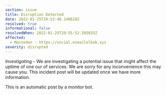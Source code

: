 ```yaml
---
section: issue
title: Disruption Detected
date: 2022-01-25T20:53:40.140628Z
resolved: true
informational: false
resolvedWhen: 2022-01-25T20:55:52.585835Z
affected:
  - Mastodon - https://social.esmailelbob.xyz
severity: disrupted
---
```

*Investigating* - We are investigating a potential issue that might affect the uptime of one our of services. We are sorry for any inconvenience this may cause you. This incident post will be updated once we have more information.

This is an automatic post by a monitor bot.
        